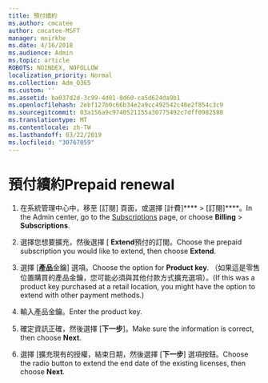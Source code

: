 ```yaml
---
title: 預付續約
ms.author: cmcatee
author: cmcatee-MSFT
manager: mnirkhe
ms.date: 4/16/2018
ms.audience: Admin
ms.topic: article
ROBOTS: NOINDEX, NOFOLLOW
localization_priority: Normal
ms.collection: Adm_O365
ms.custom: ''
ms.assetid: ba037d2d-3c99-4d01-8d60-ca5d624da9b1
ms.openlocfilehash: 2ebf127b0c66b34e2a9cc492542c48e2f854c3c9
ms.sourcegitcommit: 03a156a9c9740521155a30775492c7dff0982588
ms.translationtype: MT
ms.contentlocale: zh-TW
ms.lasthandoff: 03/22/2019
ms.locfileid: "30767059"
---
```

# <a name="prepaid-renewal"></a><span data-ttu-id="9bfe4-102">預付續約</span><span class="sxs-lookup"><span data-stu-id="9bfe4-102">Prepaid renewal</span></span>

1. <span data-ttu-id="9bfe4-103">在系統管理中心中，移至 [訂閱][](https://go.microsoft.com/fwlink/p/?linkid=842054) 頁面，或選擇 [計費]\*\*\*\* \> [訂閱]\*\*\*\*。</span><span class="sxs-lookup"><span data-stu-id="9bfe4-103">In the Admin center, go to the [Subscriptions](https://go.microsoft.com/fwlink/p/?linkid=842054) page, or choose **Billing** \> **Subscriptions**.</span></span>
    
2. <span data-ttu-id="9bfe4-104">選擇您想要擴充，然後選擇 [ **Extend**預付的訂閱。</span><span class="sxs-lookup"><span data-stu-id="9bfe4-104">Choose the prepaid subscription you would like to extend, then choose **Extend**.</span></span>
    
3. <span data-ttu-id="9bfe4-105">選擇 [**產品**金鑰] 選項。</span><span class="sxs-lookup"><span data-stu-id="9bfe4-105">Choose the option for **Product key**.</span></span> <span data-ttu-id="9bfe4-106">（如果這是零售位置購買的產品金鑰，您可能必須與其他付款方式擴充選項）。</span><span class="sxs-lookup"><span data-stu-id="9bfe4-106">(If this was a product key purchased at a retail location, you might have the option to extend with other payment methods.)</span></span>
    
4. <span data-ttu-id="9bfe4-107">輸入產品金鑰。</span><span class="sxs-lookup"><span data-stu-id="9bfe4-107">Enter the product key.</span></span>
    
5. <span data-ttu-id="9bfe4-108">確定資訊正確，然後選擇 [**下一步**]。</span><span class="sxs-lookup"><span data-stu-id="9bfe4-108">Make sure the information is correct, then choose **Next**.</span></span>
    
6. <span data-ttu-id="9bfe4-109">選擇 [擴充現有的授權，結束日期，然後選擇 [**下一步**] 選項按鈕。</span><span class="sxs-lookup"><span data-stu-id="9bfe4-109">Choose the radio button to extend the end date of the existing licenses, then choose **Next**.</span></span>
    


